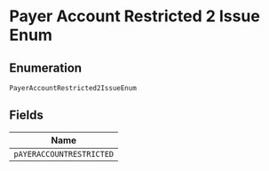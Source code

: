 
# Payer Account Restricted 2 Issue Enum

## Enumeration

`PayerAccountRestricted2IssueEnum`

## Fields

| Name |
|  --- |
| `pAYERACCOUNTRESTRICTED` |

